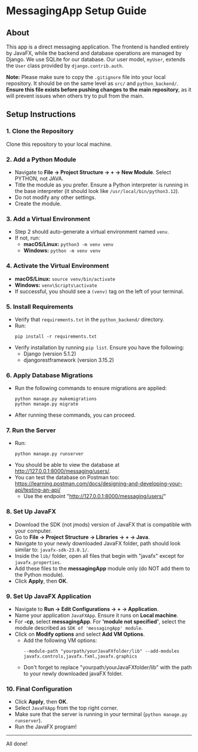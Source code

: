 # MessagingApp Setup Guide

## About
This app is a direct messaging application. The frontend is handled entirely by JavaFX, while the backend and database operations are managed by Django. We use SQLite for our database. Our user model, `myUser`, extends the `User` class provided by `django.contrib.auth`.

**Note:** Please make sure to copy the `.gitignore` file into your local repository. It should be on the same level as `src/` and `python_backend/`. **Ensure this file exists before pushing changes to the main repository**, as it will prevent issues when others try to pull from the main.

## Setup Instructions

### 1. Clone the Repository
Clone this repository to your local machine.

### 2. Add a Python Module
- Navigate to **File → Project Structure → + → New Module**. Select PYTHON, not JAVA. 
- Title the module as you prefer. Ensure a Python interpreter is running in the base interpreter (it should look like `/usr/local/bin/python3.12`).
- Do not modify any other settings.
- Create the module.

### 3. Add a Virtual Environment
- Step 2 should auto-generate a virtual environment named `venv`.
- If not, run:
  - **macOS/Linux:** `python3 -m venv venv`
  - **Windows:** `python -m venv venv`

### 4. Activate the Virtual Environment
- **macOS/Linux:** `source venv/bin/activate`
- **Windows:** `venv\Scripts\activate`
- If successful, you should see a `(venv)` tag on the left of your terminal.

### 5. Install Requirements
- Verify that `requirements.txt` in the `python_backend/` directory.
- Run:
  ```
  pip install -r requirements.txt
  ```
- Verify installation by running `pip list`. Ensure you have the following:
  - Django (version 5.1.2)
  - djangorestframework (version 3.15.2)

### 6. Apply Database Migrations
- Run the following commands to ensure migrations are applied:
  ```
  python manage.py makemigrations
  python manage.py migrate
  ```
- After running these commands, you can proceed.

### 7. Run the Server
- Run:
  ```
  python manage.py runserver
  ```
- You should be able to view the database at http://127.0.0.1:8000/messaging/users/.
- You can test the database on Postman too: https://learning.postman.com/docs/designing-and-developing-your-api/testing-an-api/
  - Use the endpoint "http://127.0.0.1:8000/messaging/users/" 

### 8. Set Up JavaFX
- Download the SDK (not jmods) version of JavaFX that is compatible with your computer.
- Go to **File → Project Structure → Libraries → + → Java**.
- Navigate to your newly downloaded JavaFX folder, path should look similar to: `javafx-sdk-23.0.1/`.
- Inside the `lib/` folder, open all files that begin with "javafx" except for `javafx.properties`.
- Add these files to the **messagingApp** module only (do NOT add them to the Python module).
- Click **Apply**, then **OK**.

### 9. Set Up JavaFX Application
- Navigate to **Run → Edit Configurations → + → Application**.
- Name your application `JavaFXApp`. Ensure it runs on **Local machine**.
- For **-cp**, select **messagingApp**. For **'module not specified'**, select the module described as `SDK of 'messagingApp' module`.
- Click on **Modify options** and select **Add VM Options**.
  - Add the following VM options: 
    ```
    --module-path "yourpath/yourJavaFXfolder/lib" --add-modules javafx.controls,javafx.fxml,javafx.graphics
    ```
  - Don't forget to replace "yourpath/yourJavaFXfolder/lib" with the path to your newly downloaded javaFX folder. 

### 10. Final Configuration
- Click **Apply**, then **OK**.
- Select `JavaFXApp` from the top right corner.
- Make sure that the server is running in your terminal (`python manage.py runserver`).
- Run the JavaFX program!

---

All done! 
